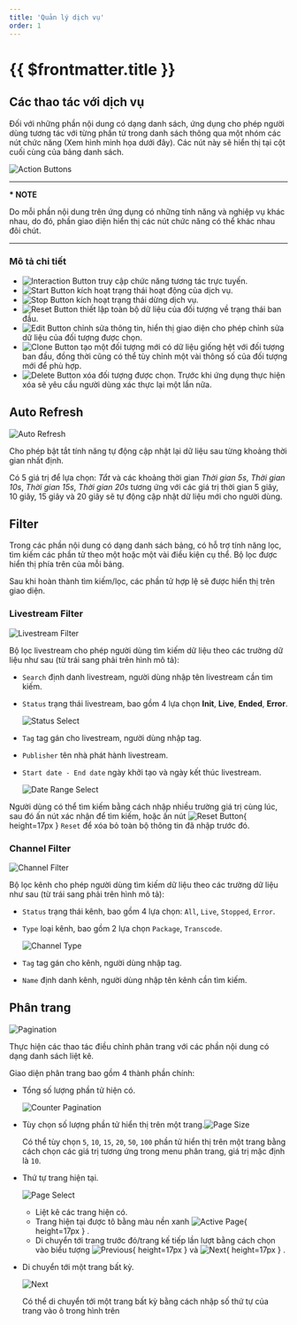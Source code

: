 ```yaml
---
title: 'Quản lý dịch vụ'
order: 1
---
```


# {{ $frontmatter.title }}


## Các thao tác với dịch vụ

Đối với những phần nội dung có dạng danh sách, ứng dụng cho phép người dùng tương tác với từng phần tử trong danh sách thông qua một nhóm các nút chức năng (Xem hình minh họa dưới đây). Các nút này sẽ hiển thị tại cột cuối cùng của bảng danh sách.

![Action Buttons](../images/um-action-btns/sample.png)

---

**\* NOTE**

Do mỗi phần nội dung trên ứng dụng có những tính năng và nghiệp vụ khác nhau, do đó, phần giao diện hiển thị các nút chức năng có thể khác nhau đôi chút.

---

### Mô tả chi tiết

- ![Interaction Button](../images/um-action-btns/interaction.png) truy cập chức năng tương tác trực tuyến.
- ![Start Button](../images/um-action-btns/start.png) kích hoạt trạng thái hoạt động của dịch vụ.
- ![Stop Button](../images/um-action-btns/stop.png) kích hoạt trạng thái dừng dịch vụ.
- ![Reset Button](../images/um-action-btns/reset.png) thiết lập toàn bộ dữ liệu của đối tượng về trạng thái ban đầu.
- ![Edit Button](../images/um-action-btns/edit.png) chỉnh sửa thông tin, hiển thị giao diện cho phép chỉnh sửa dữ liệu của đối tượng được chọn.
- ![Clone Button](../images/um-action-btns/clone.png) tạo một đối tượng mới có dữ liệu giống hệt với đối tượng ban đầu, đồng thời cũng có thể tùy chỉnh một vài thông số của đối tượng mới để phù hợp.
- ![Delete Button](../images/um-action-btns/delete.png) xóa đối tượng được chọn. Trước khi ứng dụng thực hiện xóa sẽ yêu cầu người dùng xác thực lại một lần nữa.


## Auto Refresh

![Auto Refresh](../images/um-auto-refresh.jpg)

Cho phép bật tắt tính năng tự động cập nhật lại dữ liệu sau từng khoảng thời gian nhất định.

Có 5 giá trị để lựa chọn: *Tắt* và các khoảng thời gian *Thời gian 5s*, *Thời gian 10s*, *Thời gian 15s*, *Thời gian 20s* tương ứng với các giá trị thời gian 5 giây, 10 giây, 15 giây và 20 giây sẽ tự động cập nhật dữ liệu mới cho người dùng.


## Filter

Trong các phần nội dung có dạng danh sách bảng, có hỗ trợ tính năng lọc, tìm kiếm các phần tử theo một hoặc một vài điều kiện cụ thể. Bộ lọc được hiển thị phía trên của mỗi bảng.

Sau khi hoàn thành tìm kiếm/lọc, các phần tử hợp lệ sẽ được hiển thị trên giao diện.

### Livestream Filter

![Livestream Filter](../images/um-filter/livestream.png)

Bộ lọc livestream cho phép người dùng tìm kiếm dữ liệu theo các trường dữ liệu như sau (từ trái sang phải trên hình mô tả):

- `Search` định danh livestream, người dùng nhập tên livestream cần tìm kiếm.
- `Status` trạng thái livestream, bao gồm 4 lựa chọn **Init**, **Live**, **Ended**, **Error**.

  ![Status Select](../images/um-filter/status-livestream.jpg)

- `Tag` tag gán cho livestream, người dùng nhập tag.
- `Publisher` tên nhà phát hành livestream.
- `Start date - End date` ngày khởi tạo và ngày kết thúc livestream.

  ![Date Range Select](../images/um-filter/date-range.jpg)

Người dùng có thể tìm kiếm bằng cách nhập nhiều trường giá trị cùng lúc, sau đó ấn nút xác nhận để tìm kiếm, hoặc ấn nút ![Reset Button](../images/um-filter/reset-livestream.png){ height=17px } `Reset` để xóa bỏ toàn bộ thông tin đã nhập trước đó.

### Channel Filter

![Channel Filter](../images/um-filter/channel.png)

Bộ lọc kênh cho phép người dùng tìm kiếm dữ liệu theo các trường dữ liệu như sau (từ trái sang phải trên hình mô tả):

- `Status` trạng thái kênh, bao gồm 4 lựa chọn: `All`, `Live`, `Stopped`, `Error`.
- `Type` loại kênh, bao gồm 2 lựa chọn `Package`, `Transcode`.

  ![Channel Type](../images/um-filter/type-channel.jpg)

- `Tag` tag gán cho kênh, người dùng nhập tag.
- `Name` định danh kênh, người dùng nhập tên kênh cần tìm kiếm.

## Phân trang

![Pagination](../images/um-pagination/main.png)

Thực hiện các thao tác điều chỉnh phân trang với các phần nội dung có dạng danh sách liệt kê.

Giao diện phân trang bao gồm 4 thành phần chính:

- Tổng số lượng phần tử hiện có.

  ![Counter Pagination](../images/um-pagination/counter.png)

- Tùy chọn số lượng phần tử hiển thị trên một trang.<!-- !\[Fontsize Menu\](../images/um-pagination/page-size.png) -->![Page Size](../images/um-pagination/page-size-selection.jpg)

  Có thể tùy chọn `5`, `10`, `15`, `20`, `50`, `100` phần tử hiển thị trên một trang bằng cách chọn các giá trị tương ứng trong menu phân trang, giá trị mặc định là `10`.

- Thứ tự trang hiện tại.

  ![Page Select](../images/um-pagination/page-selection.png)

  - Liệt kê các trang hiện có.
  - Trang hiện tại được tô bằng màu nền xanh ![Active Page](../images/um-pagination/actived-page.png){ height=17px } .
  - Di chuyển tới trang trước đó/trang kế tiếp lần lượt bằng cách chọn vào biểu tượng ![Previous](../images/um-pagination/previous.png){ height=17px } và ![Next](../images/um-pagination/next.png){ height=17px } .

- Di chuyển tới một trang bất kỳ.

  ![Next](../images/um-pagination/jump-to.jpg)

  Có thể di chuyển tới một trang bất kỳ bằng cách nhập số thứ tự của trang vào ô trong hình trên

